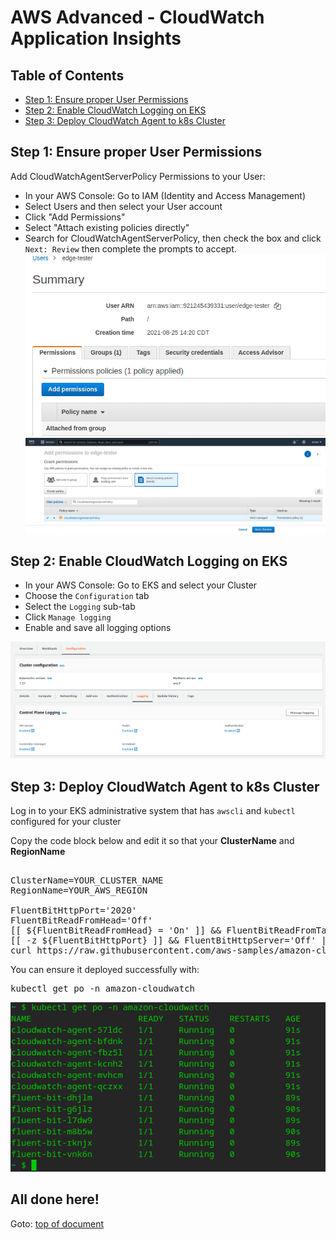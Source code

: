 
# <a id="top"></a>AWS Advanced - CloudWatch Application Insights


## <a id="toc"></a>Table of Contents
- [Step 1: Ensure proper User Permissions](#step1)
- [Step 2: Enable CloudWatch Logging on EKS](#step2)
- [Step 3: Deploy CloudWatch Agent to k8s Cluster](#step3)

## <a id="step1"></a>Step 1: Ensure proper User Permissions
Add CloudWatchAgentServerPolicy Permissions to your User:
- In your AWS Console: Go to IAM (Identity and Access Management)
- Select Users and then select your User account
- Click "Add Permissions" 
- Select "Attach existing policies directly" 
- Search for CloudWatchAgentServerPolicy, then check the box and click `Next: Review` then complete the prompts to accept.
![Add Permission](./AWS-Cloudwatch-1a.png)
![CloudWatchAgentServerPolicy](./AWS-Cloudwatch-1b.png)

## <a id="step2"></a>Step 2: Enable CloudWatch Logging on EKS
- In your AWS Console: Go to EKS and select your Cluster
- Choose the `Configuration` tab
- Select the `Logging` sub-tab
- Click `Manage logging` 
- Enable and save all logging options

![Enable Logging](./AWS-Cloudwatch-2a.png)

## <a id="step3"></a>Step 3: Deploy CloudWatch Agent to k8s Cluster

Log in to your EKS administrative system that has `awscli` and `kubectl` configured for your cluster

Copy the code block below and edit it so that your **ClusterName** and **RegionName**

<pre>

ClusterName=YOUR_CLUSTER_NAME
RegionName=YOUR_AWS_REGION

FluentBitHttpPort='2020'
FluentBitReadFromHead='Off'
[[ ${FluentBitReadFromHead} = 'On' ]] && FluentBitReadFromTail='Off'|| FluentBitReadFromTail='On'
[[ -z ${FluentBitHttpPort} ]] && FluentBitHttpServer='Off' || FluentBitHttpServer='On'
curl https://raw.githubusercontent.com/aws-samples/amazon-cloudwatch-container-insights/latest/k8s-deployment-manifest-templates/deployment-mode/daemonset/container-insights-monitoring/quickstart/cwagent-fluent-bit-quickstart.yaml | sed 's/{{cluster_name}}/'${ClusterName}'/;s/{{region_name}}/'${RegionName}'/;s/{{http_server_toggle}}/"'${FluentBitHttpServer}'"/;s/{{http_server_port}}/"'${FluentBitHttpPort}'"/;s/{{read_from_head}}/"'${FluentBitReadFromHead}'"/;s/{{read_from_tail}}/"'${FluentBitReadFromTail}'"/' | kubectl apply -f - 
</pre>

You can ensure it deployed successfully with: 
<pre>
kubectl get po -n amazon-cloudwatch
</pre>
![amazon-cloudwatch](./AWS-Cloudwatch-3a.png)

All done here!
---
Goto: [top of document](#top)
